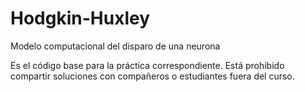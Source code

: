 # Hodgkin-Huxley
Modelo computacional del disparo de una neurona

Es el código base para la práctica correspondiente.
Está prohibido compartir soluciones con compañeros o estudiantes fuera del curso.


